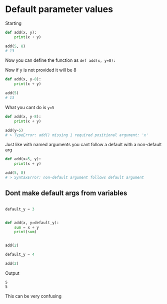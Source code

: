 # Default parameter values

Starting

```python
def add(x, y):
    print(x + y)

add(5, 8)
# 13
```

Now you can define the function as `def add(x, y=8):`

Now if y is not provided it will be 8

```python
def add(x, y-8):
    print(x + y)

add(5)
# 13
```

What you cant do is `y=5`

```python
def add(x, y-8):
    print(x + y)

add(y=5)
# > TypeError: add() missing 1 required positional argument: 'x'
```

Just like with named arguments you cant follow a default with a non-default arg

```py
def add(x=5, y):
    print(x + y)

add(5, 8)
# > SyntaxError: non-default argument follows default argument
```

## Dont make default args from variables

```py

default_y = 3


def add(x, y=default_y):
    sum = x + y
    print(sum)


add(2)

default_y = 4

add(2)
```

Output

```
5
5
```

This can be very confusing
